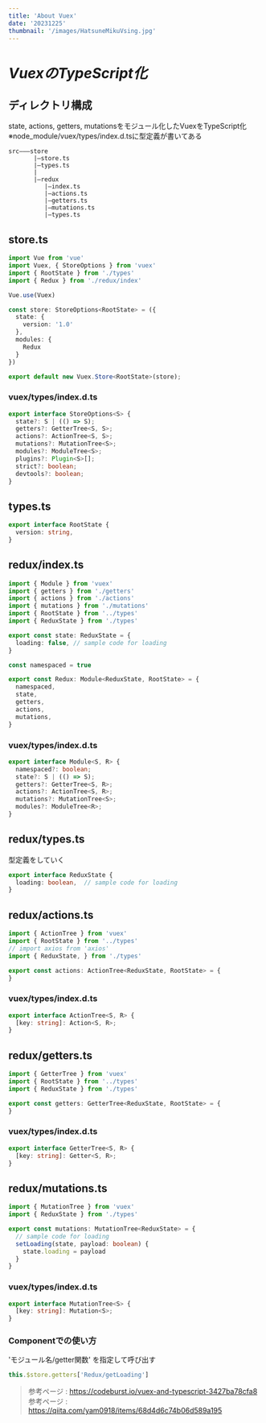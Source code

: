 ```yaml
---
title: 'About Vuex'
date: '20231225'
thumbnail: '/images/HatsuneMikuVsing.jpg'
---
```


# ***VuexのTypeScript化***

## **ディレクトリ構成**
state, actions, getters, mutationsをモジュール化したVuexをTypeScript化  
※node_module/vuex/types/index.d.tsに型定義が書いてある
```Text
src―――store
       |―store.ts
       |―types.ts
       |
       |―redux
          |―index.ts
          |―actions.ts
          |―getters.ts
          |―mutations.ts
          |―types.ts
```

## **store.ts**
```ts
import Vue from 'vue'
import Vuex, { StoreOptions } from 'vuex'
import { RootState } from './types'
import { Redux } from './redux/index'

Vue.use(Vuex)

const store: StoreOptions<RootState> = ({
  state: {
    version: '1.0'
  },
  modules: {
    Redux
  }
})

export default new Vuex.Store<RootState>(store);
```

### **vuex/types/index.d.ts**
```ts
export interface StoreOptions<S> {
  state?: S | (() => S);
  getters?: GetterTree<S, S>;
  actions?: ActionTree<S, S>;
  mutations?: MutationTree<S>;
  modules?: ModuleTree<S>;
  plugins?: Plugin<S>[];
  strict?: boolean;
  devtools?: boolean;
}
```

## **types.ts**
```ts
export interface RootState {
  version: string,
}
```

## **redux/index.ts**
```ts
import { Module } from 'vuex'
import { getters } from './getters'
import { actions } from './actions'
import { mutations } from './mutations'
import { RootState } from '../types'
import { ReduxState } from './types'

export const state: ReduxState = {
  loading: false, // sample code for loading
}

const namespaced = true

export const Redux: Module<ReduxState, RootState> = {
  namespaced,
  state,
  getters,
  actions,
  mutations,
}
```

### **vuex/types/index.d.ts**
```ts
export interface Module<S, R> {
  namespaced?: boolean;
  state?: S | (() => S);
  getters?: GetterTree<S, R>;
  actions?: ActionTree<S, R>;
  mutations?: MutationTree<S>;
  modules?: ModuleTree<R>;
}
```

## **redux/types.ts**
型定義をしていく
```ts
export interface ReduxState {
  loading: boolean,  // sample code for loading
}
```

## **redux/actions.ts**
```ts
import { ActionTree } from 'vuex'
import { RootState } from '../types'
// import axios from 'axios'
import { ReduxState, } from './types'

export const actions: ActionTree<ReduxState, RootState> = {
}
```

### **vuex/types/index.d.ts**
```ts
export interface ActionTree<S, R> {
  [key: string]: Action<S, R>;
}
```

## **redux/getters.ts**
```ts
import { GetterTree } from 'vuex'
import { RootState } from '../types'
import { ReduxState } from './types'

export const getters: GetterTree<ReduxState, RootState> = {
}
```

### **vuex/types/index.d.ts**
```ts
export interface GetterTree<S, R> {
  [key: string]: Getter<S, R>;
}
```

## **redux/mutations.ts**
```ts
import { MutationTree } from 'vuex'
import { ReduxState } from './types'

export const mutations: MutationTree<ReduxState> = {
  // sample code for loading
  setLoading(state, payload: boolean) {
    state.loading = payload
  }
}
```

### **vuex/types/index.d.ts**
```ts
export interface MutationTree<S> {
  [key: string]: Mutation<S>;
}
```

### Componentでの使い方
'モジュール名/getter関数' を指定して呼び出す
```ts
this.$store.getters['Redux/getLoading']
```

> 参考ページ : <https://codeburst.io/vuex-and-typescript-3427ba78cfa8>  
> 参考ページ : <https://qiita.com/yam0918/items/68d4d6c74b06d589a195>